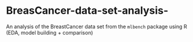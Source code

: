 # BreasCancer-data-set-analysis-
An analysis of the BreastCancer data set from the ```mlbench``` package using R (EDA, model building + comparison)
